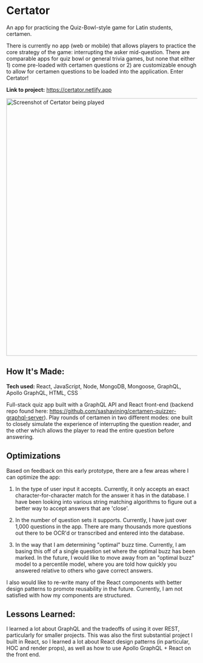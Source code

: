 # Certator
An app for practicing the Quiz-Bowl-style game for Latin students, certamen.

There is currently no app (web or mobile) that allows players to practice the core strategy of the game: interrupting the asker mid-question. There are comparable apps for quiz bowl or general trivia games, but none that either 1) come pre-loaded with certamen questions or 2) are customizable enough to allow for certamen questions to be loaded into the application. Enter Certator!

**Link to project:** https://certator.netlify.app

<img width="678" alt="Screenshot of Certator being played" src="https://user-images.githubusercontent.com/96848086/194965589-2d8b8fb9-3fe2-4d49-a90c-a45505bd132a.png">

## How It's Made:

**Tech used:** React, JavaScript, Node, MongoDB, Mongoose, GraphQL, Apollo GraphQL, HTML, CSS 

Full-stack quiz app built with a GraphQL API and React front-end (backend repo found here: https://github.com/sashavining/certamen-quizzer-graphql-server). Play rounds of certamen in two different modes: one built to closely simulate the experience of interrupting the question reader, and the other which allows the player to read the entire question before answering. 

## Optimizations

Based on feedback on this early prototype, there are a few areas where I can optimize the app:

1. In the type of user input it accepts. Currently, it only accepts an exact character-for-character match for the answer it has in the database. I have been looking into various string matching algorithms to figure out a better way to accept answers that are 'close'.

2. In the number of question sets it supports. Currently, I have just over 1,000 questions in the app. There are many thousands more questions out there to be OCR'd or transcribed and entered into the database.

3. In the way that I am determining "optimal" buzz time. Currently, I am basing this off of a single question set where the optimal buzz has been marked. In the future, I would like to move away from an "optimal buzz" model to a percentile model, where you are told how quickly you answered relative to others who gave correct answers.

I also would like to re-write many of the React components with better design patterns to promote reusability in the future. Currently, I am not satisfied with how my components are structured.

## Lessons Learned:

I learned a lot about GraphQL and the tradeoffs of using it over REST, particularly for smaller projects. This was also the first substantial project I built in React, so I learned a lot about React design patterns (in particular, HOC and render props), as well as how to use Apollo GraphQL + React on the front end.
